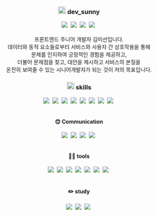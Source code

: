 ### <div align="center"><img height="20" width="20" src="https://cdn.simpleicons.org/vowpalwabbit/#FF81F9" /> dev_sunny</div>
<div align="center">
    <a href="https://msweb.tistory.com/" target="_blank"><img src="https://img.shields.io/badge/Tech_Blog-DD0B78?style=flat-square&logo=tistory&logoColor=white"/></a>&nbsp;
    <a href="mailto:miseon920@gmail.com"><img src="https://img.shields.io/badge/miseon920@gmail.com-EA4335?style=flat-square&logo=Gmail&logoColor=white"/></a>&nbsp;
    <a href="https://open.kakao.com/me/Su_ny" target="_blank"><img src="https://img.shields.io/badge/chat-FFCD00?style=flat-square&logo=kakaotalk&logoColor=white"/></a>&nbsp;
    <a href="https://github.com/miseon920" target="_blank"><img src="https://img.shields.io/badge/github-181717?style=flat-square&logo=github&logoColor=white"/></a>&nbsp;
</div>
<br/>

<div align="center">
    프론트엔드 주니어 개발자 김미선입니다. <br />
    데이터와 동적 요소들로부터 서비스와 사용자 간 상호작용을 통해 <br />
    문제를 인지하여 긍정적인 경험을 제공하고, <br />
    더불어 문제점을 찾고, 대안을 제시하고 서비스의 본질을 <br />
    온전히 보여줄 수 있는 시니어개발자가 되는 것이 저의 목표입니다. <br/>
</div>

### <div align="center"><img height="20" width="20" src="https://cdn.simpleicons.org/shell/#FFD500" /> skills</div>
<div align="center">
    <img src="https://img.shields.io/badge/React-61DAFB?style=flat-square&logo=react&logoColor=white"/>&nbsp;
    <img src="https://img.shields.io/badge/Vue-4FC08D?style=flat-square&logo=vuedotjs&logoColor=white"/>&nbsp;
    <img src="https://img.shields.io/badge/Html-E34F26?style=flat-square&logo=html5&logoColor=white"/>&nbsp;
    <img src="https://img.shields.io/badge/Css-1572B6?style=flat-square&logo=css3&logoColor=white"/>&nbsp;
    <img src="https://img.shields.io/badge/Scss-CC6699?style=flat-square&logo=sass&logoColor=white"/>&nbsp;
    <img src="https://img.shields.io/badge/Javascript-F7DF1E?style=flat-square&logo=javascript&logoColor=white"/>&nbsp;
    <img src="https://img.shields.io/badge/Typescript-3178C6?style=flat-square&logo=typescript&logoColor=white"/>&nbsp;
    <img src="https://img.shields.io/badge/Jquery-0769AD?style=flat-square&logo=jquery&logoColor=white"/>&nbsp;
</div>
<br/>

<!-- ![Anurag's GitHub stats](https://github-readme-stats.vercel.app/api?username=miseon920&show_icons=true&theme=radical) -->

#### <div align="center">😊 Communication</div>
<div align="center">
    <img src="https://img.shields.io/badge/jira-0052CC?style=flat-square&logo=jira&logoColor=white"/>&nbsp;
    <img src="https://img.shields.io/badge/confluence-172B4D?style=flat-square&logo=confluence&logoColor=white"/>&nbsp;
    <img src="https://img.shields.io/badge/figma-F24E1E?style=flat-square&logo=figma&logoColor=white"/>&nbsp;
    <img src="https://img.shields.io/badge/zeplin-F59637?style=flat-square&logo=azurepipelines&logoColor=white"/>&nbsp;
</div>
<br/>

#### <div align="center">🧑‍💻 tools</div>
<div align="center">
    <img src="https://img.shields.io/badge/Nextjs-000000?style=flat-square&logo=nextdotjs&logoColor=white"/>&nbsp;
    <img src="https://img.shields.io/badge/Nuxtjs-00DC82?style=flat-square&logo=nuxtdotjs&logoColor=white"/>&nbsp;
    <img src="https://img.shields.io/badge/Bootstrap-7952B3?style=flat-square&logo=bootstrap&logoColor=white"/>&nbsp;
    <img src="https://img.shields.io/badge/TailwindCSS-06B6D4?style=flat-square&logo=tailwindcss&logoColor=white"/>&nbsp;
    <img src="https://img.shields.io/badge/Gnuboard-4d0585?style=flat-square&logo=gnuboard&logoColor=white"/>&nbsp;
    <img src="https://img.shields.io/badge/Gitlab-FC6D26?style=flat-square&logo=gitlab&logoColor=white"/>&nbsp;
    <img src="https://img.shields.io/badge/GitHub-181717?style=flat-square&logo=github&logoColor=white"/>&nbsp;
</div>
<br/>

#### <div align="center">✏️ study</div>
<div align="center">
    <img src="https://img.shields.io/badge/php-777BB4?style=flat-square&logo=php&logoColor=white"/>&nbsp;
    <img src="https://img.shields.io/badge/mysql-mysql?style=flat-square&logo=mysql&logoColor=white"/>&nbsp;
    <img src="https://img.shields.io/badge/java-027396?style=flat-square&logo=java&logoColor=white"/>&nbsp;
</div>